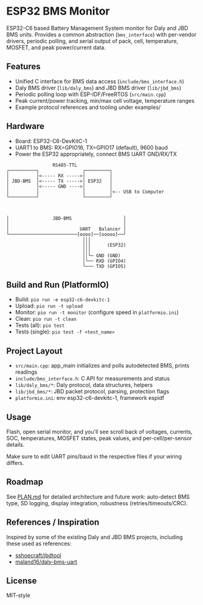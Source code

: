 # ESP32 BMS Monitor

ESP32-C6 based Battery Management System monitor for Daly and JBD BMS units. Provides a common abstraction (`bms_interface`) with per-vendor drivers, periodic polling, and serial output of pack, cell, temperature, MOSFET, and peak power/current data.

## Features
- Unified C interface for BMS data access (`include/bms_interface.h`)
- Daly BMS driver (`lib/daly_bms`) and JBD BMS driver (`lib/jbd_bms`)
- Periodic polling loop with ESP-IDF/FreeRTOS (`src/main.cpp`)
- Peak current/power tracking, min/max cell voltage, temperature ranges
- Example protocol references and tooling under examples/

## Hardware
- Board: ESP32-C6-DevKitC-1
- UART1 to BMS: RX=GPIO16, TX=GPIO17 (default), 9600 baud
- Power the ESP32 appropriately, connect BMS UART GND/RX/TX
```
                 RS485-TTL
┌──────────┐                ┌─────────┐
│          │<----- RX ----->│         │
│ JBD-BMS  │<----- TX ----->│ ESP32   │
│          │<----- GND ---->│         │
│          │                │         │<-- USB to Computer
└──────────┘                └─────────┘



│                JBD-BMS                   │
│                                          │
│                          UART   Balancer │
└─────────────────────────[oooo]──[ooooo]──┘
                            │││
                            │││      (ESP32)
                            │││
                            ││└─ GND (GND)
                            │└── RXD (GPIO4)
                            └─── TXD (GPIO5)
```


## Build and Run (PlatformIO)
- Build: `pio run -e esp32-c6-devkitc-1`
- Upload: `pio run -t upload`
- Monitor: `pio run -t monitor` (configure speed in `platformio.ini`)
- Clean: `pio run -t clean`
- Tests (all): `pio test`
- Tests (single): `pio test -f <test_name>`

## Project Layout
- `src/main.cpp`: app_main initializes and polls autodetected BMS, prints readings
- `include/bms_interface.h`: C API for measurements and status
- `lib/daly_bms/*`: Daly protocol, data structures, helpers
- `lib/jbd_bms/*`: JBD packet protocol, parsing, protection flags
- `platformio.ini`: env esp32-c6-devkitc-1, framework espidf

## Usage
Flash, open serial monitor, and you'll see scroll back of voltages, currents, SOC, temperatures, MOSFET states, peak values, and per-cell/per-sensor details. 

Make sure to edit UART pins/baud in the respective files if your wiring differs.

## Roadmap
See [PLAN.md](PLAN.md) for detailed architecture and future work: auto-detect BMS type, SD logging, display integration, robustness (retries/timeouts/CRC).

## References / Inspiration
Inspired by some of the existing Daly and JBD BMS projects, including these used as references:

- [sshoecraft/jbdtool](https://github.com/sshoecraft/jbdtool)
- [maland16/daly-bms-uart](https://github.com/maland16/daly-bms-uart)


## License
MIT-style
